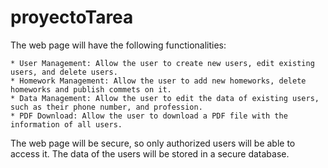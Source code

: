 # proyectoTarea

The web page will have the following functionalities:

    * User Management: Allow the user to create new users, edit existing users, and delete users.
    * Homework Management: Allow the user to add new homeworks, delete homeworks and publish commets on it.
    * Data Management: Allow the user to edit the data of existing users, such as their phone number, and profession.
    * PDF Download: Allow the user to download a PDF file with the information of all users.

The web page will be secure, so only authorized users will be able to access it. The data of the users will be stored in a secure database.
